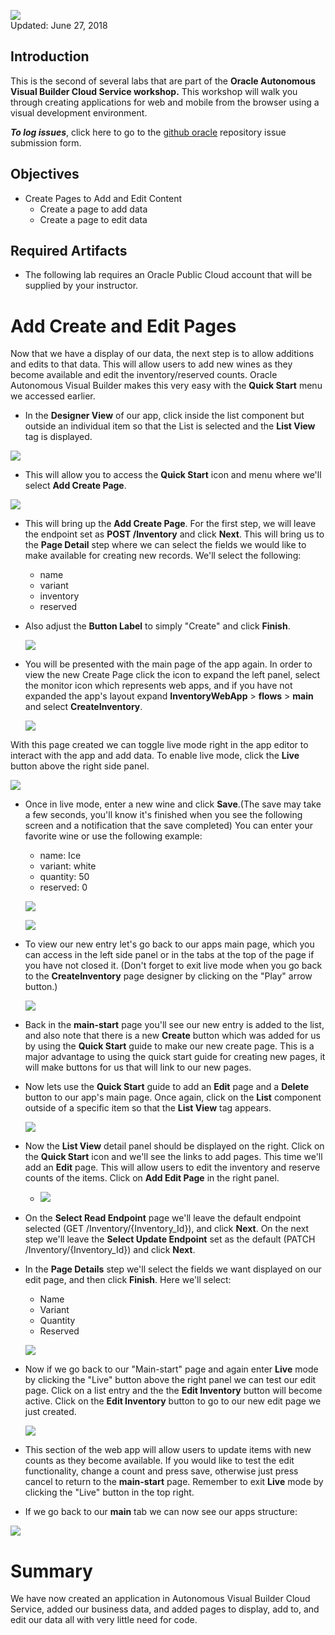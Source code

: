 ![](images/Picture-Title.png)  
Updated: June 27, 2018

## Introduction

This is the second of several labs that are part of the **Oracle Autonomous Visual Builder Cloud Service workshop.** This workshop will walk you through creating applications for web and mobile from the browser using a visual development environment.

**_To log issues_**, click here to go to the [github oracle](https://github.com/oracle/learning-library/issues/new) repository issue submission form.

## Objectives

- Create Pages to Add and Edit Content
  - Create a page to add data
  - Create a page to edit data

## Required Artifacts

- The following lab requires an Oracle Public Cloud account that will be supplied by your instructor.

# Add Create and Edit Pages

Now that we have a display of our data, the next step is to allow additions and edits to that data. This will allow users to add new wines as they become available and edit the inventory/reserved counts. Oracle Autonomous Visual Builder makes this very easy with the **Quick Start** menu we accessed earlier.

- In the **Designer View** of our app, click inside the list component but outside an individual item so that the List is selected and the **List View** tag is displayed.

![](images/200/listSelected.png)

- This will allow you to access the **Quick Start** icon and menu where we'll select **Add Create Page**.

![](images/200/addCreatePage.png)

- This will bring up the **Add Create Page**. For the first step, we will leave the endpoint set as **POST /Inventory** and click **Next**. This will bring us to the **Page Detail** step where we can select the fields we would like to make available for creating new records. We'll select the following:

  - name
  - variant
  - inventory
  - reserved

- Also adjust the **Button Label** to simply "Create" and click **Finish**.

  ![](images/200/createInventoryDetail.png)

- You will be presented with the main page of the app again. In order to view the new Create Page click the icon to expand the left panel, select the monitor icon which represents web apps, and if you have not expanded the app's layout expand **InventoryWebApp** > **flows** > **main** and select **CreateInventory**.

  ![](images/200/createPageView.png)

With this page created we can toggle live mode right in the app editor to interact with the app and add data. To enable live mode, click the **Live** button above the right side panel.

![](images/200/liveButton.png)

- Once in live mode, enter a new wine and click **Save**.(The save may take a few seconds, you'll know it's finished when you see the following screen and a notification that the save completed) You can enter your favorite wine or use the following example:

  - name: Ice
  - variant: white
  - quantity: 50
  - reserved: 0

  ![](images/200/newWine.png)

  ![](images/200/flow.png)

- To view our new entry let's go back to our apps main page, which you can access in the left side panel or in the tabs at the top of the page if you have not closed it. (Don't forget to exit live mode when you go back to the **CreateInventory** page designer by clicking on the "Play" arrow button.)

  ![](images/200/pageTabs.png)

- Back in the **main-start** page you'll see our new entry is added to the list, and also note that there is a new **Create** button which was added for us by using the **Quick Start** guide to make our new create page. This is a major advantage to using the quick start guide for creating new pages, it will make buttons for us that will link to our new pages.

- Now lets use the **Quick Start** guide to add an **Edit** page and a **Delete** button to our app's main page. Once again, click on the **List** component outside of a specific item so that the **List View** tag appears.

  ![](images/200/listSelected.png)

- Now the **List View** detail panel should be displayed on the right. Click on the **Quick Start** icon and we'll see the links to add pages. This time we'll add an **Edit** page. This will allow users to edit the inventory and reserve counts of the items. Click on **Add Edit Page** in the right panel.

  - ![](images/200/addEditPage.png)

- On the **Select Read Endpoint** page we'll leave the default endpoint selected (GET /Inventory/{Inventory_Id}), and click **Next**. On the next step we'll leave the **Select Update Endpoint** set as the default (PATCH /Inventory/{Inventory_Id}) and click **Next**.

- In the **Page Details** step we'll select the fields we want displayed on our edit page, and then click **Finish**. Here we'll select:

  - Name
  - Variant
  - Quantity
  - Reserved

  ![](images/200/editFields.png)

- Now if we go back to our "Main-start" page and again enter **Live** mode by clicking the "Live" button above the right panel we can test our edit page. Click on a list entry and the the **Edit Inventory** button will become active. Click on the **Edit Inventory** button to go to our new edit page we just created.

  ![](images/200/editLive.png)

- This section of the web app will allow users to update items with new counts as they become available. If you would like to test the edit functionality, change a count and press save, otherwise just press cancel to return to the **main-start** page. Remember to exit **Live** mode by clicking the "Live" button in the top right.

- If we go back to our **main** tab we can now see our apps structure:

![](images/200/structure.png)

# Summary

We have now created an application in Autonomous Visual Builder Cloud Service, added our business data, and added pages to display, add to, and edit our data all with very little need for code.
